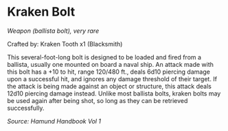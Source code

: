 # Kraken Bolt

*Weapon (ballista bolt), very rare*

Crafted by: Kraken Tooth x1 (Blacksmith)

This several-foot-long bolt is designed to be loaded and fired from a ballista, usually one mounted on board a naval ship. An attack made with this bolt has a +10 to hit, range 120/480 ft., deals 6d10 piercing damage upon a successful hit, and ignores any damage threshold of their target. If the attack is being made against an object or structure, this attack deals 12d10 piercing damage instead. Unlike most ballista bolts, kraken bolts may be used again after being shot, so long as they can be retrieved successfully.

*Source: Hamund Handbook Vol 1*
